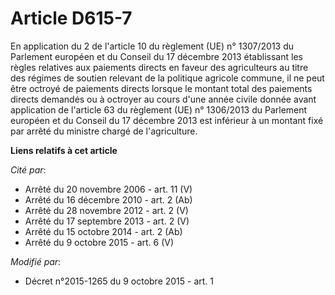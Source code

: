# Article D615-7

En application du 2 de l'article 10 du règlement (UE) n° 1307/2013 du Parlement européen et du Conseil du 17 décembre 2013
établissant les règles relatives aux paiements directs en faveur des agriculteurs au titre des régimes de soutien relevant de
la politique agricole commune, il ne peut être octroyé de paiements directs lorsque le montant total des paiements directs
demandés ou à octroyer au cours d'une année civile donnée avant application de l'article 63 du règlement (UE) n° 1306/2013 du
Parlement européen et du Conseil du 17 décembre 2013 est inférieur à un montant fixé par arrêté du ministre chargé de
l'agriculture.

**Liens relatifs à cet article**

_Cité par_:

  - Arrêté du 20 novembre 2006 - art. 11 (V)
  - Arrêté du 16 décembre 2010 - art. 2 (Ab)
  - Arrêté du 28 novembre 2012 - art. 2 (V)
  - Arrêté du 17 septembre 2013 - art. 2 (V)
  - Arrêté du 15 octobre 2014 - art. 2 (Ab)
  - Arrêté du 9 octobre 2015 - art. 6 (V)

_Modifié par_:

  - Décret n°2015-1265 du 9 octobre 2015 - art. 1
